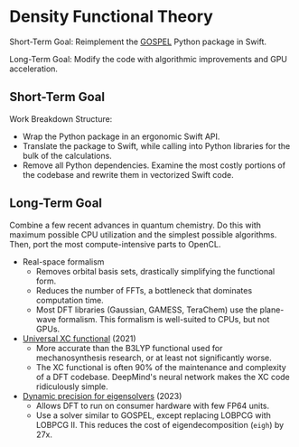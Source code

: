 # Density Functional Theory

Short-Term Goal: Reimplement the [GOSPEL](https://gitlab.com/jhwoo15/gospel) Python package in Swift.

Long-Term Goal: Modify the code with algorithmic improvements and GPU acceleration.

## Short-Term Goal

Work Breakdown Structure:
- Wrap the Python package in an ergonomic Swift API.
- Translate the package to Swift, while calling into Python libraries for the bulk of the calculations.
- Remove all Python dependencies. Examine the most costly portions of the codebase and rewrite them in vectorized Swift code.

## Long-Term Goal

Combine a few recent advances in quantum chemistry. Do this with maximum possible CPU utilization and the simplest possible algorithms. Then, port the most compute-intensive parts to OpenCL.

- Real-space formalism
  - Removes orbital basis sets, drastically simplifying the functional form.
  - Reduces the number of FFTs, a bottleneck that dominates computation time.
  - Most DFT libraries (Gaussian, GAMESS, TeraChem) use the plane-wave formalism. This formalism is well-suited to CPUs, but not GPUs.
- [Universal XC functional](https://www.science.org/doi/10.1126/science.abj6511) (2021)
  - More accurate than the B3LYP functional used for mechanosynthesis research, or at least not significantly worse.
  - The XC functional is often 90% of the maintenance and complexity of a DFT codebase. DeepMind's neural network makes the XC code ridiculously simple.
- [Dynamic precision for eigensolvers](https://pubs.acs.org/doi/10.1021/acs.jctc.2c00983) (2023)
  - Allows DFT to run on consumer hardware with few FP64 units.
  - Use a solver similar to GOSPEL, except replacing LOBPCG with LOBPCG II. This reduces the cost of eigendecomposition (`eigh`) by 27x.
